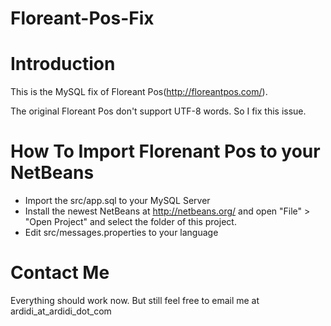 Floreant-Pos-Fix
================

# Introduction

This is the MySQL fix of Floreant Pos(http://floreantpos.com/).

The original Floreant Pos don't support UTF-8 words. So I fix this issue.

# How To Import Florenant Pos to your NetBeans

- Import the src/app.sql to your MySQL Server
- Install the newest NetBeans at http://netbeans.org/ and open "File" > "Open Project" and select the folder of this project.
- Edit src/messages.properties to your language

# Contact Me

Everything should work now. But still feel free to email me at ardidi_at_ardidi_dot_com
